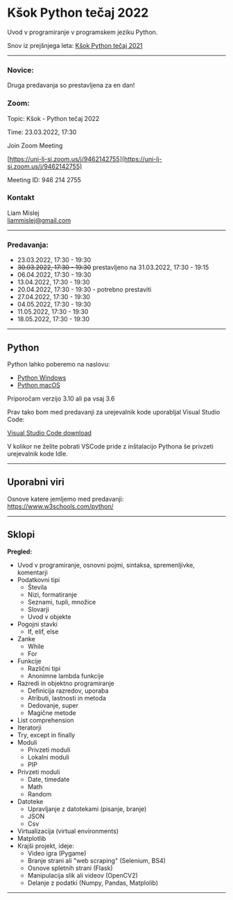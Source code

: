 # Kšok Python tečaj 2022
Uvod v programiranje v programskem jeziku Python. 

Snov iz prejšnjega leta:
[Kšok Python tečaj 2021](https://github.com/15minutOdmora/Ksok-Python-tecaj)

---

### Novice:

Druga predavanja so prestavljena za en dan!

### Zoom:

Topic: Kšok - Python tečaj 2022

Time: 23.03.2022, 17:30

Join Zoom Meeting

[https://uni-lj-si.zoom.us/j/9462142755](https://uni-lj-si.zoom.us/j/9462142755)

Meeting ID: 946 214 2755

### Kontakt

Liam Mislej  
liammislej@gmail.com  

---

### Predavanja:

- 23.03.2022, 17:30 - 19:30
- ~~30.03.2022, 17:30 - 19:30~~ prestavljeno na 31.03.2022, 17:30 - 19:15 
- 06.04.2022, 17:30 - 19:30
- 13.04.2022, 17:30 - 19:30
- 20.04.2022, 17:30 - 19:30 - potrebno prestaviti
- 27.04.2022, 17:30 - 19:30
- 04.05.2022, 17:30 - 19:30
- 11.05.2022, 17:30 - 19:30
- 18.05.2022, 17:30 - 19:30

---

## Python

Python lahko poberemo na naslovu:
- [Python Windows](https://www.python.org/downloads/windows/)
- [Python macOS](https://www.python.org/downloads/macos/)

Priporočam verzijo 3.10 ali pa vsaj 3.6

Prav tako bom med predavanji za urejevalnik kode uporabljal Visual Studio Code:

[Visual Studio Code download](https://code.visualstudio.com/)

V kolikor ne želite pobrati VSCode pride z inštalacijo Pythona še privzeti urejevalnik kode Idle.

---

## Uporabni viri

Osnove katere jemljemo med predavanji:
https://www.w3schools.com/python/

---

## Sklopi 

**Pregled:**

- Uvod v programiranje, osnovni pojmi, sintaksa, spremenljivke, komentarji
- Podatkovni tipi
    - Števila
    - Nizi, formatiranje
    - Seznami, tupli, množice
    - Slovarji
    - Uvod v objekte
- Pogojni stavki
    - If, elif, else
- Zanke
    - While
    - For
- Funkcije
    - Različni tipi
    - Anonimne lambda funkcije
- Razredi in objektno programiranje
    - Definicija razredov, uporaba
    - Atributi, lastnosti in metoda
    - Dedovanje, super
    - Magične metode
- List comprehension
- Iteratorji
- Try, except in finally
- Moduli
    - Privzeti moduli
    - Lokalni moduli
    - PIP
- Privzeti moduli
    - Date, timedate
    - Math
    - Random
- Datoteke
    - Upravljanje z datotekami (pisanje, branje)
    - JSON
    - Csv
- Virtualizacija (virtual environments)
- Matplotlib
- Krajši projekt, ideje:
    - Video igra (Pygame)
    - Branje strani ali "web scraping" (Selenium, BS4)
    - Osnove spletnih strani (Flask)
    - Manipulacija slik ali videov (OpenCV2)
    - Delanje z podatki (Numpy, Pandas, Matplolib)

---
